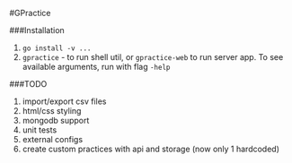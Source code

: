 #GPractice

###Installation
1. `go install -v ...`
2. `gpractice` - to run shell util,
    or `gpractice-web` to run server app.
    To see available arguments, run with flag `-help`


###TODO
1. import/export csv files
2. html/css styling
3. mongodb support
4. unit tests
5. external configs
6. create custom practices with api and storage (now only 1 hardcoded)